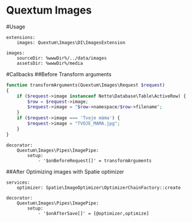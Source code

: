 # Quextum Images
#Usage
```neon
extensions:
	images: Quextum\Images\DI\ImagesExtension

images:
	sourceDir: %wwwDir%/../data/images
	assetsDir: %wwwDir%/media
```

#Callbacks
##Before
Transform arguments
```php 
function transformArguments(Quextum\Images\Request $request)
{
    if ($request->image instanceof Nette\Database\Table\ActiveRow) {
        $row = $request->image;
        $request->image = "$row->namespace/$row->filename";
    }
    if ($request->image === 'Tvoje máma') {
        $request->image = "TVOJE_MAMA.jpg";
    }
}
```
```neon
decorator:
    Quextum\Images\Pipes\ImagePipe:
        setup:
            - '$onBeforeRequest[]' = transformArguments
```

##After
Optimizing images with Spatie optimizer
```neon
services:
	optimizer: Spatie\ImageOptimizer\OptimizerChainFactory::create

decorator:
    Quextum\Images\Pipes\ImagePipe:
        setup:
            - '$onAfterSave[]' = [@optimizer,optimize]

